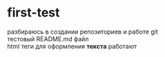 # first-test
разбираюсь в создании репозиториев и работе git </br>
тестовый README.md файл </br>
html теги для оформления <b>текста</b> работают
